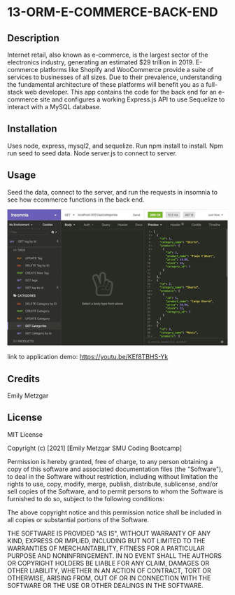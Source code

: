 # 13-ORM-E-COMMERCE-BACK-END

## Description
Internet retail, also known as e-commerce, is the largest sector of the electronics industry, generating an estimated $29 trillion in 2019. E-commerce platforms like Shopify and WooCommerce provide a suite of services to businesses of all sizes. Due to their prevalence, understanding the fundamental architecture of these platforms will benefit you as a full-stack web developer. This app contains the code for the back end for an e-commerce site and configures a working Express.js API to use Sequelize to interact with a MySQL database.

## Installation
Uses node, express, mysql2, and sequelize. Run npm install to install. Npm run seed to seed data. Node server.js to connect to server.

## Usage 
Seed the data, connect to the server, and run the requests in insomnia to see how ecommerce functions in the back end.


![A screenshot of the application](./assets/gif.GIF)

link to application demo: https://youtu.be/KEf8TBHS-Yk

## Credits
Emily Metzgar

## License
MIT License

Copyright (c) [2021] [Emily Metzgar SMU Coding Bootcamp]

Permission is hereby granted, free of charge, to any person obtaining a copy of this software and associated documentation files (the "Software"), to deal in the Software without restriction, including without limitation the rights to use, copy, modify, merge, publish, distribute, sublicense, and/or sell copies of the Software, and to permit persons to whom the Software is furnished to do so, subject to the following conditions:

The above copyright notice and this permission notice shall be included in all copies or substantial portions of the Software.

THE SOFTWARE IS PROVIDED "AS IS", WITHOUT WARRANTY OF ANY KIND, EXPRESS OR IMPLIED, INCLUDING BUT NOT LIMITED TO THE WARRANTIES OF MERCHANTABILITY, FITNESS FOR A PARTICULAR PURPOSE AND NONINFRINGEMENT. IN NO EVENT SHALL THE AUTHORS OR COPYRIGHT HOLDERS BE LIABLE FOR ANY CLAIM, DAMAGES OR OTHER LIABILITY, WHETHER IN AN ACTION OF CONTRACT, TORT OR OTHERWISE, ARISING FROM, OUT OF OR IN CONNECTION WITH THE SOFTWARE OR THE USE OR OTHER DEALINGS IN THE SOFTWARE.
